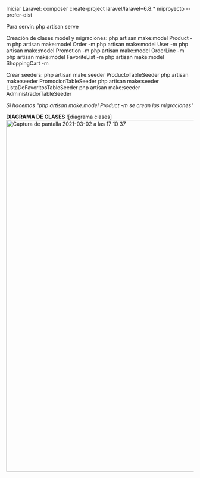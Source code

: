 Iniciar Laravel: composer create-project laravel/laravel=6.8.* miproyecto --prefer-dist

Para servir: php artisan serve

Creación de clases model y migraciones:
  php artisan make:model Product -m
  php artisan make:model Order -m
  php artisan make:model User -m
  php artisan make:model Promotion -m
  php artisan make:model OrderLine -m
  php artisan make:model FavoriteList -m
  php artisan make:model ShoppingCart -m

Crear seeders:
  php artisan make:seeder ProductoTableSeeder
  php artisan make:seeder PromocionTableSeeder
  php artisan make:seeder ListaDeFavoritosTableSeeder
  php artisan make:seeder AdministradorTableSeeder
  
  *Si hacemos "php artisan make:model Product -m se crean las migraciones"*
  
**DIAGRAMA DE CLASES**
![diagrama clases]
<img width="946" alt="Captura de pantalla 2021-03-02 a las 17 10 37" src="https://user-images.githubusercontent.com/60882313/109678332-ce29bb00-7b7a-11eb-825f-11a83b1a562f.png">



